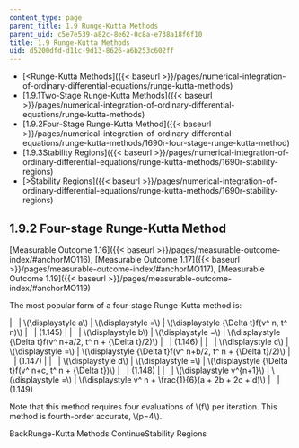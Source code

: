 ```yaml
---
content_type: page
parent_title: 1.9 Runge-Kutta Methods
parent_uid: c5e7e539-a82c-8e62-0c8a-e738a18f6f10
title: 1.9 Runge-Kutta Methods
uid: d5200dfd-d11c-9d13-8626-a6b253c602ff
---
```


*   [<Runge-Kutta Methods]({{< baseurl >}}/pages/numerical-integration-of-ordinary-differential-equations/runge-kutta-methods)
*   [1.9.1Two-Stage Runge-Kutta Methods]({{< baseurl >}}/pages/numerical-integration-of-ordinary-differential-equations/runge-kutta-methods)
*   [1.9.2Four-Stage Runge-Kutta Method]({{< baseurl >}}/pages/numerical-integration-of-ordinary-differential-equations/runge-kutta-methods/1690r-four-stage-runge-kutta-method)
*   [1.9.3Stability Regions]({{< baseurl >}}/pages/numerical-integration-of-ordinary-differential-equations/runge-kutta-methods/1690r-stability-regions)
*   [\>Stability Regions]({{< baseurl >}}/pages/numerical-integration-of-ordinary-differential-equations/runge-kutta-methods/1690r-stability-regions)

1.9.2 Four-stage Runge-Kutta Method
-----------------------------------

[Measurable Outcome 1.16]({{< baseurl >}}/pages/measurable-outcome-index/#anchorMO116), [Measurable Outcome 1.17]({{< baseurl >}}/pages/measurable-outcome-index/#anchorMO117), [Measurable Outcome 1.19]({{< baseurl >}}/pages/measurable-outcome-index/#anchorMO119)

The most popular form of a four-stage Runge-Kutta method is:

| &nbsp; | \\(\\displaystyle a\\) | \\(\\displaystyle =\\) | \\(\\displaystyle {\\Delta t}f(v^ n, t^ n)\\) | &nbsp; | (1.145) |
| &nbsp; | \\(\\displaystyle b\\) | \\(\\displaystyle =\\) | \\(\\displaystyle {\\Delta t}f(v^ n+a/2, t^ n + {\\Delta t}/2)\\) | &nbsp; | (1.146) |
| &nbsp; | \\(\\displaystyle c\\) | \\(\\displaystyle =\\) | \\(\\displaystyle {\\Delta t}f(v^ n+b/2, t^ n + {\\Delta t}/2)\\) | &nbsp; | (1.147) |
| &nbsp; | \\(\\displaystyle d\\) | \\(\\displaystyle =\\) | \\(\\displaystyle {\\Delta t}f(v^ n+c, t^ n + {\\Delta t})\\) | &nbsp; | (1.148) |
| &nbsp; | \\(\\displaystyle v^{n+1}\\) | \\(\\displaystyle =\\) | \\(\\displaystyle v^ n + \\frac{1}{6}(a + 2b + 2c + d)\\) | &nbsp; | (1.149) 

Note that this method requires four evaluations of \\(f\\) per iteration. This method is fourth-order accurate, \\(p=4\\).

BackRunge-Kutta Methods ContinueStability Regions